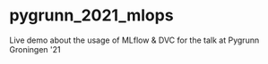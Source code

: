 # pygrunn_2021_mlops
Live demo about the usage of MLflow &amp; DVC for the talk at Pygrunn Groningen '21
